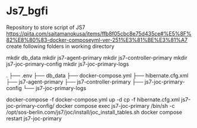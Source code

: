 # Js7_bgfi
Repository to store script of JS7
https://qiita.com/saitamanokusa/items/ffb8f05cbc8e75d435ce#%E5%8F%82%E8%80%83-docker-composeyml-ver-251%E3%81%BE%E3%81%A7
create following folders in working directory

mkdir db_data
mkdir js7-agent-primary
mkdir js7-controller-primary
mkdir js7-joc-primary-config
mkdir js7-joc-primary-logs

.
├── .env
├── db_data
├── docker-compose.yml
├── hibernate.cfg.xml
├── js7-agent-primary
├── js7-controller-primary
├── js7-joc-primary-config
└── js7-joc-primary-logs

docker-compose -f  docker-compose.yml up -d
cp -f hibernate.cfg.xml js7-joc-primary-config/
docker compose exec js7-joc-primary /bin/sh -c /opt/sos-berlin.com/js7/joc/install/joc_install_tables.sh
docker compose restart js7-joc-primary
